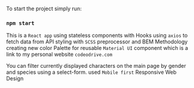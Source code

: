 To start the project simply run:
### `npm start`

This is a `React app` using stateless components with Hooks
using `axios` to fetch data from API
styling with `SCSS` preprocessor and BEM Methodology
creating new color Palette for reusable `Material UI` component which is a link to my personal website `codeodrive.com`

You can filter currently displayed characters on the main page by gender and species using a select-form. 
used `Mobile first` Responsive Web Design 
